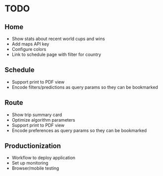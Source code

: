 # TODO

## Home
* Show stats about recent world cups and wins
* Add maps API key
* Configure colors
* Link to schedule page with filter for country

## Schedule
* Support print to PDF view
* Encode filters/predictions as query params so they can be bookmarked

## Route
* Show trip summary card
* Optimize algorithm parameters
* Support print to PDF view
* Encode preferences as query params so they can be bookmarked

## Productionization
* Workflow to deploy application
* Set up monitoring
* Browser/mobile testing

